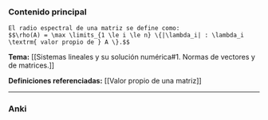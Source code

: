 ### Contenido principal

```ad-Formal
El radio espectral de una matriz se define como:
$$\rho(A) = \max \limits_{1 \le i \le n} \{|\lambda_i| : \lambda_i \textrm{ valor propio de } A \}.$$
```

**Tema:** [[Sistemas lineales y su solución numérica#1. Normas de vectores y de matrices.]]

**Definiciones referenciadas:** [[Valor propio de una matriz]]

---
### Anki
